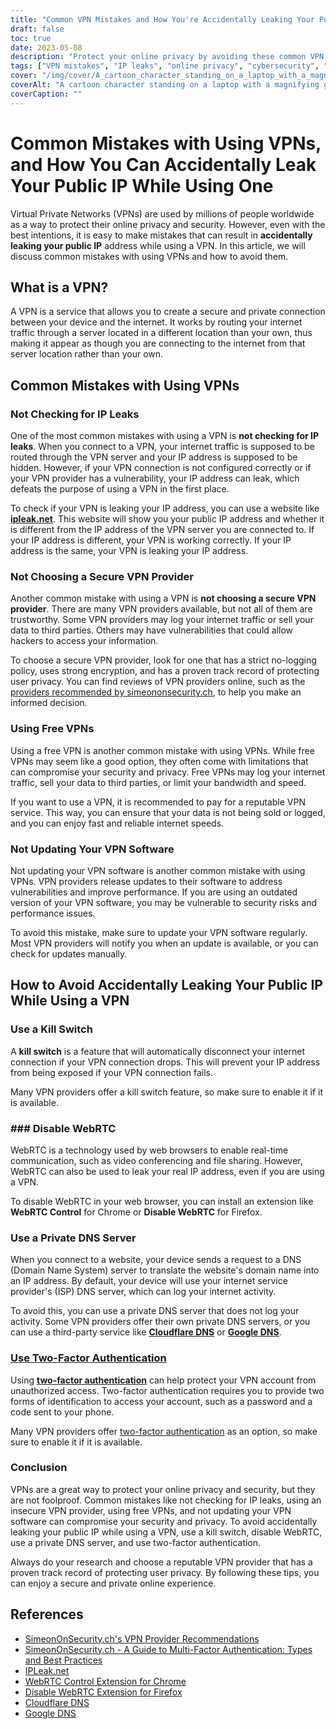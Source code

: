 ```yaml
---
title: "Common VPN Mistakes and How You're Accidentally Leaking Your Public IP"
draft: false
toc: true
date: 2023-05-08
description: "Protect your online privacy by avoiding these common VPN mistakes that can accidentally leak your public IP address"
tags: ["VPN mistakes", "IP leaks", "online privacy", "cybersecurity", "internet security", "virtual private network", "WebRTC", "DNS server", "VPN provider", "two-factor authentication", "VPN software", "kill switch", "data privacy", "internet privacy", "cyber threats", "data security", "network security", "online security", "online anonymity", "anonymous browsing"]
cover: "/img/cover/A_cartoon_character_standing_on_a_laptop_with_a_magnifying_glass.png"
coverAlt: "A cartoon character standing on a laptop with a magnifying glass, searching for online privacy."
coverCaption: ""
---
```


# Common Mistakes with Using VPNs, and How You Can Accidentally Leak Your Public IP While Using One

Virtual Private Networks (VPNs) are used by millions of people worldwide as a way to protect their online privacy and security. However, even with the best intentions, it is easy to make mistakes that can result in **accidentally leaking your public IP** address while using a VPN. In this article, we will discuss common mistakes with using VPNs and how to avoid them.

## What is a VPN?

A VPN is a service that allows you to create a secure and private connection between your device and the internet. It works by routing your internet traffic through a server located in a different location than your own, thus making it appear as though you are connecting to the internet from that server location rather than your own.

## Common Mistakes with Using VPNs

### Not Checking for IP Leaks

One of the most common mistakes with using a VPN is **not checking for IP leaks**. When you connect to a VPN, your internet traffic is supposed to be routed through the VPN server and your IP address is supposed to be hidden. However, if your VPN connection is not configured correctly or if your VPN provider has a vulnerability, your IP address can leak, which defeats the purpose of using a VPN in the first place.

To check if your VPN is leaking your IP address, you can use a website like [**ipleak.net**](https://ipleak.net/). This website will show you your public IP address and whether it is different from the IP address of the VPN server you are connected to. If your IP address is different, your VPN is working correctly. If your IP address is the same, your VPN is leaking your IP address.

### Not Choosing a Secure VPN Provider

Another common mistake with using a VPN is **not choosing a secure VPN provider**. There are many VPN providers available, but not all of them are trustworthy. Some VPN providers may log your internet traffic or sell your data to third parties. Others may have vulnerabilities that could allow hackers to access your information.

To choose a secure VPN provider, look for one that has a strict no-logging policy, uses strong encryption, and has a proven track record of protecting user privacy. You can find reviews of VPN providers online, such as the [providers recommended by simeononsecurity.ch](https://simeononsecurity.ch/recommendations/vpns/), to help you make an informed decision.

### Using Free VPNs

Using a free VPN is another common mistake with using VPNs. While free VPNs may seem like a good option, they often come with limitations that can compromise your security and privacy. Free VPNs may log your internet traffic, sell your data to third parties, or limit your bandwidth and speed.

If you want to use a VPN, it is recommended to pay for a reputable VPN service. This way, you can ensure that your data is not being sold or logged, and you can enjoy fast and reliable internet speeds.

### Not Updating Your VPN Software

Not updating your VPN software is another common mistake with using VPNs. VPN providers release updates to their software to address vulnerabilities and improve performance. If you are using an outdated version of your VPN software, you may be vulnerable to security risks and performance issues.

To avoid this mistake, make sure to update your VPN software regularly. Most VPN providers will notify you when an update is available, or you can check for updates manually.

## How to Avoid Accidentally Leaking Your Public IP While Using a VPN

### Use a Kill Switch

A **kill switch** is a feature that will automatically disconnect your internet connection if your VPN connection drops. This will prevent your IP address from being exposed if your VPN connection fails.

Many VPN providers offer a kill switch feature, so make sure to enable it if it is available.

### ### Disable WebRTC

WebRTC is a technology used by web browsers to enable real-time communication, such as video conferencing and file sharing. However, WebRTC can also be used to leak your real IP address, even if you are using a VPN.

To disable WebRTC in your web browser, you can install an extension like **WebRTC Control** for Chrome or **Disable WebRTC** for Firefox.

### Use a Private DNS Server

When you connect to a website, your device sends a request to a DNS (Domain Name System) server to translate the website's domain name into an IP address. By default, your device will use your internet service provider's (ISP) DNS server, which can log your internet activity.

To avoid this, you can use a private DNS server that does not log your activity. Some VPN providers offer their own private DNS servers, or you can use a third-party service like [**Cloudflare DNS**](https://1.1.1.1/) or [**Google DNS**](https://developers.google.com/speed/public-dns). 

### [Use Two-Factor Authentication](https://simeononsecurity.ch/articles/what-are-the-diferent-kinds-of-factors-in-mfa/)

Using [**two-factor authentication**](https://simeononsecurity.ch/articles/what-are-the-diferent-kinds-of-factors-in-mfa/) can help protect your VPN account from unauthorized access. Two-factor authentication requires you to provide two forms of identification to access your account, such as a password and a code sent to your phone.

Many VPN providers offer [two-factor authentication](https://simeononsecurity.ch/articles/what-are-the-diferent-kinds-of-factors-in-mfa/) as an option, so make sure to enable it if it is available.

### Conclusion

VPNs are a great way to protect your online privacy and security, but they are not foolproof. Common mistakes like not checking for IP leaks, using an insecure VPN provider, using free VPNs, and not updating your VPN software can compromise your security and privacy. To avoid accidentally leaking your public IP while using a VPN, use a kill switch, disable WebRTC, use a private DNS server, and use two-factor authentication.

Always do your research and choose a reputable VPN provider that has a proven track record of protecting user privacy. By following these tips, you can enjoy a secure and private online experience.

## References

- [SimeonOnSecurity.ch's VPN Provider Recommendations](https://simeononsecurity.ch/recommendations/vpns/)
- [SimeonOnSecurity.ch - A Guide to Multi-Factor Authentication: Types and Best Practices](https://simeononsecurity.ch/articles/what-are-the-diferent-kinds-of-factors-in-mfa/)
- [IPLeak.net](https://ipleak.net/)
- [WebRTC Control Extension for Chrome](https://chrome.google.com/webstore/detail/webrtc-control/fjkmabmdepjfammlpliljpnbhleegehm?hl=en)
- [Disable WebRTC Extension for Firefox](https://addons.mozilla.org/en-US/firefox/addon/happy-bonobo-disable-webrtc/?utm_source=addons.mozilla.org&utm_medium=referral&utm_content=search)
- [Cloudflare DNS](https://1.1.1.1/)
- [Google DNS](https://developers.google.com/speed/public-dns)

